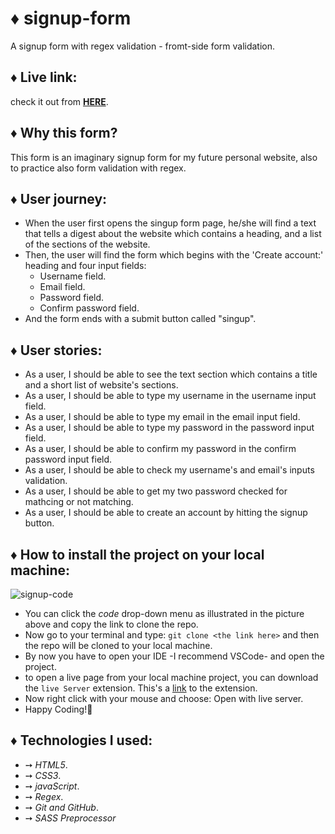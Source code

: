 # ♦ signup-form
A signup form with regex validation - fromt-side form validation.

## ♦ Live link:
check it out from **[HERE](https://moustf.github.io/signup-form/)**.

## ♦ Why this form?

This form is an imaginary signup form for my future personal website, also to practice also form validation with regex.

## ♦ User journey:
- When the user first opens the singup form page, he/she will find a text that tells a digest about the website which contains a heading, and a list of the sections of the website.
- Then, the user will find the form which begins with the 'Create account:' heading and four input fields: 
  - Username field.
  - Email field.
  - Password field.
  - Confirm password field.
- And the form ends with a submit button called "singup".

## ♦ User stories:
- As a user, I should be able to see the text section which contains a title and a short list of website's sections.
- As a user, I should be able to type my username in the username input field.
- As a user, I should be able to type my email in the email input field.
- As a user, I should be able to type my password in the password input field.
- As a user, I should be able to confirm my password in the confirm password input field.
- As a user, I should be able to check my username's and email's inputs validation.
- As a user, I should be able to get my two password checked for mathcing or not matching.
- As a user, I should be able to create an account by hitting the signup button.

## ♦ How to install the project on your local machine:

![signup-code](https://user-images.githubusercontent.com/77394697/168700008-76109be5-ec73-4a8a-943e-2fbfbb3b9cea.PNG)

- You can click the *code* drop-down menu as illustrated in the picture above and copy the link to clone the repo.
- Now go to your terminal and type: `git clone <the link here>` and then the repo will be cloned to your local machine.
- By now you have to open your IDE -I recommend VSCode- and open the project.
- to open a live page from your local machine project, you can download the `live Server` extension. This's a [link](https://marketplace.visualstudio.com/items?itemName=ritwickdey.LiveServer) to the extension.
- Now right click with your mouse and choose: Open with live server.
- Happy Coding!🤞

## ♦ Technologies I used:

- ➙ *HTML5*.
- ➙ *CSS3*.
- ➙ *javaScript*.
- ➙ *Regex*.
- ➙ *Git and GitHub*.
- ➙ *SASS Preprocessor*